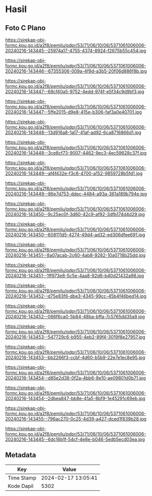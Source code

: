 # Hasil

## Foto C Plano

https://sirekap-obj-formc.kpu.go.id/a2f8/pemilu/pdpr/53/71/06/10/06/5371061006006-20240216-143445--25974a17-4755-4374-8924-f2675b55c454.jpg

https://sirekap-obj-formc.kpu.go.id/a2f8/pemilu/pdpr/53/71/06/10/06/5371061006006-20240216-143446--67355306-009a-4f9d-a3b5-20f06d886f8b.jpg

https://sirekap-obj-formc.kpu.go.id/a2f8/pemilu/pdpr/53/71/06/10/06/5371061006006-20240216-143447--68cf40a5-9752-4edd-974f-e5f34c9d9bf3.jpg

https://sirekap-obj-formc.kpu.go.id/a2f8/pemilu/pdpr/53/71/06/10/06/5371061006006-20240216-143447--5ffe2015-d9e8-415e-b306-faf3a0e40701.jpg

https://sirekap-obj-formc.kpu.go.id/a2f8/pemilu/pdpr/53/71/06/10/06/5371061006006-20240216-143448--13d916a8-1a17-41af-ad92-6ca8716866d1.jpg

https://sirekap-obj-formc.kpu.go.id/a2f8/pemilu/pdpr/53/71/06/10/06/5371061006006-20240216-143448--3ce8cf73-9007-4462-9ec3-4ec59628c37f.jpg

https://sirekap-obj-formc.kpu.go.id/a2f8/pemilu/pdpr/53/71/06/10/06/5371061006006-20240216-143449--af4f432e-f3c6-4700-a152-9859728b5fd1.jpg

https://sirekap-obj-formc.kpu.go.id/a2f8/pemilu/pdpr/53/71/06/10/06/5371061006006-20240216-143449--86e7d753-ddec-4484-a93a-361a189b794e.jpg

https://sirekap-obj-formc.kpu.go.id/a2f8/pemilu/pdpr/53/71/06/10/06/5371061006006-20240216-143450--9c25ec0f-3d60-42c9-af92-3dfb174d4d29.jpg

https://sirekap-obj-formc.kpu.go.id/a2f8/pemilu/pdpr/53/71/06/10/06/5371061006006-20240216-143450--608111d5-4274-49d4-ad32-ed306dfee691.jpg

https://sirekap-obj-formc.kpu.go.id/a2f8/pemilu/pdpr/53/71/06/10/06/5371061006006-20240216-143451--8a07acab-2c60-4ab8-9282-10a0718b25dd.jpg

https://sirekap-obj-formc.kpu.go.id/a2f8/pemilu/pdpr/53/71/06/10/06/5371061006006-20240216-143451--1ff973e8-5c5e-4aa8-92d8-b40d21432a98.jpg

https://sirekap-obj-formc.kpu.go.id/a2f8/pemilu/pdpr/53/71/06/10/06/5371061006006-20240216-143452--d75e83f6-dbe3-4345-99cc-45b4f46bed14.jpg

https://sirekap-obj-formc.kpu.go.id/a2f8/pemilu/pdpr/53/71/06/10/06/5371061006006-20240216-143452--066f6ca0-5b84-48ba-bffa-7c5765dd35a9.jpg

https://sirekap-obj-formc.kpu.go.id/a2f8/pemilu/pdpr/53/71/06/10/06/5371061006006-20240216-143453--547729c6-b955-4eb2-89f4-3019f8e27957.jpg

https://sirekap-obj-formc.kpu.go.id/a2f8/pemilu/pdpr/53/71/06/10/06/5371061006006-20240216-143453--bb2266f3-ccbf-4d60-b5b9-22e7e1ec8e95.jpg

https://sirekap-obj-formc.kpu.go.id/a2f8/pemilu/pdpr/53/71/06/10/06/5371061006006-20240216-143454--d85e2d38-0f2a-4bb6-8e10-ae09801d0b71.jpg

https://sirekap-obj-formc.kpu.go.id/a2f8/pemilu/pdpr/53/71/06/10/06/5371061006006-20240216-143454--2dbea847-bb8e-41a5-8bf9-1e45291c69eb.jpg

https://sirekap-obj-formc.kpu.go.id/a2f8/pemilu/pdpr/53/71/06/10/06/5371061006006-20240216-143455--796ac270-0c25-4d39-a427-dced1f839b28.jpg

https://sirekap-obj-formc.kpu.go.id/a2f8/pemilu/pdpr/53/71/06/10/06/5371061006006-20240216-143445--6dc16b1f-54cf-4e8e-b046-5edb5ecd03ea.jpg


## Metadata

| Key        | Value               |
| ---------- | ------------------- |
| Time Stamp | 2024-02-17 13:05:41 |
| Kode Dapil | 5302                |



